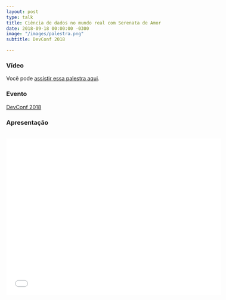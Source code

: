 ```yaml
---
layout: post
type: talk
title: Ciência de dados no mundo real com Serenata de Amor
date: 2018-09-18 00:00:00 -0300
image: "/images/palestra.png"
subtitle: DevConf 2018

---
```

### Vídeo

Você pode [assistir essa palestra aqui](https://videoh.infoq.com/presentations-br/devconf2018-JessicaTemporal-Dados.mp4).

### Evento

[DevConf 2018](https://www.sympla.com.br/devconf-2018__233687)

### Apresentação

<br>

<center>

<iframe src="//slides.com/jtemporal/serenata-devconf/embed" width="576" height="420" scrolling="no" frameborder="0" webkitallowfullscreen mozallowfullscreen allowfullscreen></iframe>

</center>
